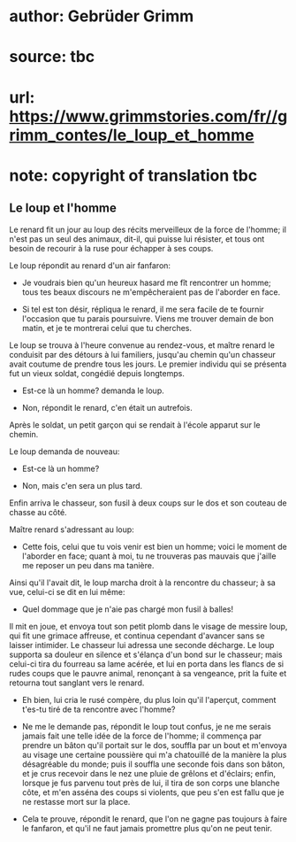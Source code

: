 # author: Gebrüder Grimm
# source: tbc
# url: https://www.grimmstories.com/fr//grimm_contes/le_loup_et_homme
# note: copyright of translation tbc

## Le loup et l'homme 

Le renard fit un jour au loup des récits merveilleux de la force de
l'homme; il n'est pas un seul des animaux, dit-il, qui puisse lui
résister, et tous ont besoin de recourir à la ruse pour échapper à ses
coups.

Le loup répondit au renard d'un air fanfaron:

- Je voudrais bien qu'un heureux hasard me fît rencontrer un homme;
tous tes beaux discours ne m'empêcheraient pas de l'aborder en face.

- Si tel est ton désir, répliqua le renard, il me sera facile de te
fournir l'occasion que tu parais poursuivre. Viens me trouver demain de
bon matin, et je te montrerai celui que tu cherches.

Le loup se trouva à l'heure convenue au rendez-vous, et maître renard
le conduisit par des détours à lui familiers, jusqu'au chemin qu'un
chasseur avait coutume de prendre tous les jours. Le premier individu
qui se présenta fut un vieux soldat, congédié depuis longtemps.

- Est-ce là un homme? demanda le loup.

- Non, répondit le renard, c'en était un autrefois.

Après le soldat, un petit garçon qui se rendait à l'école apparut sur
le chemin.

Le loup demanda de nouveau:

- Est-ce là un homme?

- Non, mais c'en sera un plus tard.

Enfin arriva le chasseur, son fusil à deux coups sur le dos et son
couteau de chasse au côté.

Maître renard s'adressant au loup:

- Cette fois, celui que tu vois venir est bien un homme; voici le
moment de l'aborder en face; quant à moi, tu ne trouveras pas mauvais
que j'aille me reposer un peu dans ma tanière.

Ainsi qu'il l'avait dit, le loup marcha droit à la rencontre du
chasseur; à sa vue, celui-ci se dit en lui même:

- Quel dommage que je n'aie pas chargé mon fusil à balles!

Il mit en joue, et envoya tout son petit plomb dans le visage de messire
loup, qui fit une grimace affreuse, et continua cependant d'avancer
sans se laisser intimider. Le chasseur lui adressa une seconde décharge.
Le loup supporta sa douleur en silence et s'élança d'un bond sur le
chasseur; mais celui-ci tira du fourreau sa lame acérée, et lui en porta
dans les flancs de si rudes coups que le pauvre animal, renonçant à sa
vengeance, prit la fuite et retourna tout sanglant vers le renard.

- Eh bien, lui cria le rusé compère, du plus loin qu'il l'aperçut,
comment t'es-tu tiré de ta rencontre avec l'homme?

- Ne me le demande pas, répondit le loup tout confus, je ne me serais
jamais fait une telle idée de la force de l'homme; il commença par
prendre un bâton qu'il portait sur le dos, souffla par un bout et
m'envoya au visage une certaine poussière qui m'a chatouillé de la
manière la plus désagréable du monde; puis il souffla une seconde fois
dans son bâton, et je crus recevoir dans le nez une pluie de grêlons et
d'éclairs; enfin, lorsque je fus parvenu tout près de lui, il tira de
son corps une blanche côte, et m'en asséna des coups si violents, que
peu s'en est fallu que je ne restasse mort sur la place.

- Cela te prouve, répondit le renard, que l'on ne gagne pas toujours à
faire le fanfaron, et qu'il ne faut jamais promettre plus qu'on ne
peut tenir.
